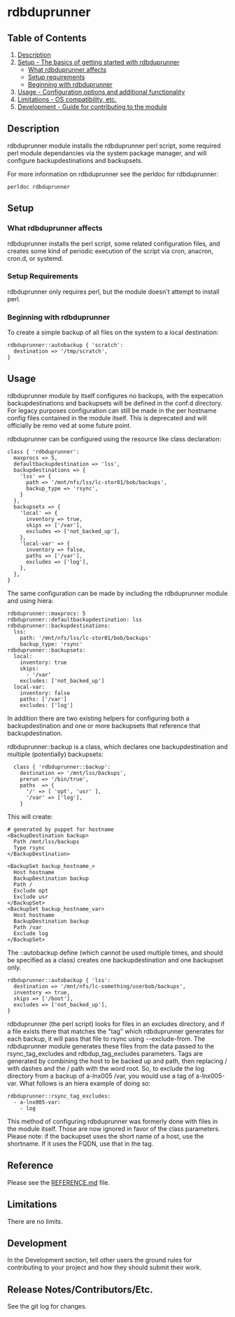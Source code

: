 # rdbduprunner

## Table of Contents

1. [Description](#description)
1. [Setup - The basics of getting started with rdbduprunner](#setup)
    * [What rdbduprunner affects](#what-rdbduprunner-affects)
    * [Setup requirements](#setup-requirements)
    * [Beginning with rdbduprunner](#beginning-with-rdbduprunner)
1. [Usage - Configuration options and additional functionality](#usage)
1. [Limitations - OS compatibility, etc.](#limitations)
1. [Development - Guide for contributing to the module](#development)

## Description

rdbduprunner module installs the rdbduprunner perl script, some
required perl module dependancies via the system package manager, and
will configure backupdestinations and backupsets.

For more information on rdbduprunner see the perldoc for rdbduprunner:
```
perldoc rdbduprunner
```

## Setup

### What rdbduprunner affects

rdbduprunner installs the perl script, some related configuration
files, and creates some kind of periodic execution of the script via
cron, anacron, cron.d, or systemd.

### Setup Requirements

rdbduprunner only requires perl, but the module doesn't attempt to install perl.

### Beginning with rdbduprunner

To create a simple backup of all files on the system to a local destination:
```
rdbduprunner::autobackup { 'scratch':
  destination => '/tmp/scratch',
}
```

## Usage

rdbduprunner module by itself configures no backups, with the
expecation backupdestinations and backupsets will be defined in the
conf.d directory. For legacy purposes configuration can still be made
in the per hostname config files contained in the module itself.  This
is deprecated and will officially be remo ved at some future point.

rdbduprunner can be configured using the resource like class declaration:
```
class { 'rdbduprunner':
  maxprocs => 5,
  defaultbackupdestination => 'lss',
  backupdestinations => {
    'lss' => {
      path => '/mnt/nfs/lss/lc-stor01/bob/backups',
      backup_type => 'rsync',
    }
  },
  backupsets => {
    'local' => {
      inventory => true,
      skips => ['/var'],
      excludes => ['not_backed_up'],
    },
    'local-var' => {
      inventory => false,
      paths => ['/var'],
      excludes => ['log'],
    },
  },
}
```

The same configuration can be made by including the rdbduprunner
module and using hiera:
```
rdbduprunner::maxprocs: 5
rdbduprunner::defaultbackupdestination: lss
rdbduprunner::backupdestinations:
  lss:
    path: '/mnt/nfs/lss/lc-stor01/bob/backups'
    backup_type: 'rsync'
rdbduprunner::backupsets:
  local:
    inventory: true
    skips:
      - '/var'
    excludes: ['not_backed_up']
  local-var:
    inventory: false
    paths: ['/var']
    excludes: ['log']
```

In addition there are two existing helpers for configuring both a
backupdestination and one or more backupsets that reference that
backupdestination.

rdbduprunner::backup is a class, which declares one backupdestination
and multiple (potentially) backupsets:
```
  class { 'rdbduprunner::backup':
    destination => '/mnt/lss/backups',
    prerun => '/bin/true',
    paths  => {
      '/' => [ 'opt', 'usr' ],
      '/var' => ['log'],
    }
```
This will create:
```
# generated by puppet for hostname
<BackupDestination backup>
  Path /mnt/lss/backups
  Type rsync
</BackupDestination>

<BackupSet backup_hostname_>
  Host hostname
  BackupDestination backup
  Path /
  Exclude opt
  Exclude usr
</BackupSet>
<BackupSet backup_hostname_var>
  Host hostname
  BackupDestination backup
  Path /var
  Exclude log
</BackupSet>
```

The ::autobackup define (which cannot be used multiple times, and
should be specified as a class) creates one backupdestination and one
backupset only.
```
rdbduprunner::autobackup { 'lss':
  destination => '/mnt/nfs/lc-something/userbob/backups',
  inventory => true,
  skips => ['/boot'],
  excludes => ['not_backed_up'],
}
```

rdbduprunner (the perl script) looks for files in an excludes
directory, and if a file exists there that matches the "tag" which
rdbduprunner generates for each backup, it will pass that file to
rsync using --exclude-from.  The rdbduprunner module generates these
files from the data passed to the rsync_tag_excludes and
rdbdup_tag_excludes parameters.  Tags are generated by combining the
host to be backed up and path, then replacing / with dashes and the /
path with the word root.  So, to exclude the log directory from a
backup of a-lnx005 /var, you would use a tag of a-lnx005-var.  What
follows is an hiera example of doing so:

```
rdbduprunner::rsync_tag_excludes:
  - a-lnx005-var:
    - log
```

This method of configuring rdbduprunner was formerly done with files
in the module itself.  Those are now ignored in favor of the class
parameters.  Please note: if the backupset uses the short name of a
host, use the shortname.  If it uses the FQDN, use that in the tag.

## Reference

Please see the [REFERENCE.md](REFERENCE.md) file.

## Limitations

There are no limits.

## Development

In the Development section, tell other users the ground rules for contributing
to your project and how they should submit their work.

## Release Notes/Contributors/Etc. 

See the git log for changes.
